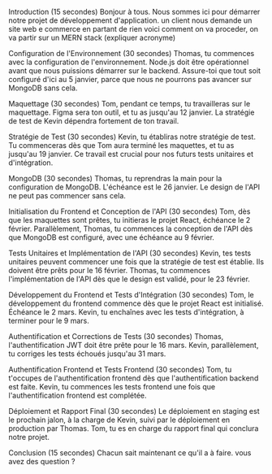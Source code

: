 Introduction (15 secondes)
Bonjour à tous. Nous sommes ici pour démarrer notre projet de développement d'application. un client nous demande un site web e commerce en partant de rien voici comment on va proceder, on va partir sur un MERN stack (expliquer acronyme)

Configuration de l'Environnement (30 secondes)
Thomas, tu commences avec la configuration de l'environnement. Node.js doit être opérationnel avant que nous puissions démarrer sur le backend. Assure-toi que tout soit configuré d'ici au 5 janvier, parce que nous ne pourrons pas avancer sur MongoDB sans cela.

Maquettage (30 secondes)
Tom, pendant ce temps, tu travailleras sur le maquettage. Figma sera ton outil, et tu as jusqu'au 12 janvier. La stratégie de test de Kevin dépendra fortement de ton travail.

Stratégie de Test (30 secondes)
Kevin, tu établiras notre stratégie de test. Tu commenceras dès que Tom aura terminé les maquettes, et tu as jusqu'au 19 janvier. Ce travail est crucial pour nos futurs tests unitaires et d'intégration.

MongoDB (30 secondes)
Thomas, tu reprendras la main pour la configuration de MongoDB. L'échéance est le 26 janvier. Le design de l'API ne peut pas commencer sans cela.

Initialisation du Frontend et Conception de l'API (30 secondes)
Tom, dès que les maquettes sont prêtes, tu initieras le projet React, échéance le 2 février. Parallèlement, Thomas, tu commences la conception de l'API dès que MongoDB est configuré, avec une échéance au 9 février.

Tests Unitaires et Implémentation de l'API (30 secondes)
Kevin, tes tests unitaires peuvent commencer une fois que la stratégie de test est établie. Ils doivent être prêts pour le 16 février. Thomas, tu commences l'implémentation de l'API dès que le design est validé, pour le 23 février.

Développement du Frontend et Tests d'Intégration (30 secondes)
Tom, le développement du frontend commence dès que le projet React est initialisé. Échéance le 2 mars. Kevin, tu enchaînes avec les tests d'intégration, à terminer pour le 9 mars.

Authentification et Corrections de Tests (30 secondes)
Thomas, l'authentification JWT doit être prête pour le 16 mars. Kevin, parallèlement, tu corriges les tests échoués jusqu'au 31 mars.

Authentification Frontend et Tests Frontend (30 secondes)
Tom, tu t'occupes de l'authentification frontend dès que l'authentification backend est faite. Kevin, tu commences les tests frontend une fois que l'authentification frontend est complétée.

Déploiement et Rapport Final (30 secondes)
Le déploiement en staging est le prochain jalon, à la charge de Kevin, suivi par le déploiement en production par Thomas. Tom, tu es en charge du rapport final qui conclura notre projet.

Conclusion (15 secondes)
Chacun sait maintenant ce qu'il a à faire. vous avez des question ?

